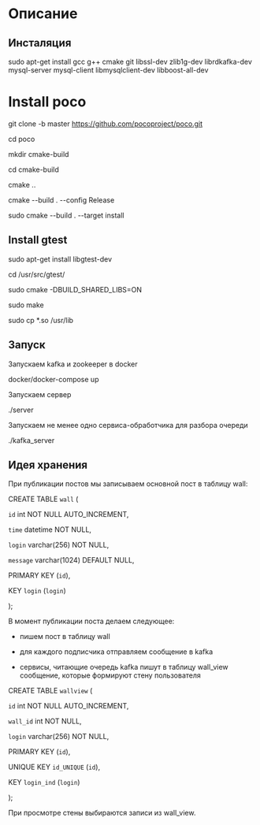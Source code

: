 # Описание 


## Инсталяция
sudo apt-get install gcc g++ cmake git libssl-dev zlib1g-dev librdkafka-dev mysql-server mysql-client libmysqlclient-dev libboost-all-dev

# Install poco

git clone -b master https://github.com/pocoproject/poco.git

cd poco

mkdir cmake-build

cd cmake-build

cmake ..

cmake --build . --config Release

sudo cmake --build . --target install

## Install gtest
sudo apt-get install libgtest-dev

cd /usr/src/gtest/

sudo cmake -DBUILD_SHARED_LIBS=ON

sudo make

sudo cp *.so /usr/lib

## Запуск

Запускаем kafka и zookeeper в docker

docker/docker-compose up

Запускаем сервер

./server

Запускаем не менее одно сервиса-обработчика для разбора очереди

./kafka_server

## Идея хранения 

При публикации постов мы записываем основной пост в таблицу wall:

CREATE TABLE `wall` (

  `id` int NOT NULL AUTO_INCREMENT,

  `time` datetime NOT NULL,

  `login` varchar(256) NOT NULL,

  `message` varchar(1024) DEFAULT NULL,

  PRIMARY KEY (`id`),

  KEY `login` (`login`)

);


В момент публикации поста делаем следующее:

- пишем пост в таблицу wall

- для каждого подписчика отправляем сообщение в kafka

- сервисы, читающие очередь kafka пишут в таблицу wall_view сообщение, которые формируют стену пользователя

CREATE TABLE `wallview` (
 
  `id` int NOT NULL AUTO_INCREMENT,

  `wall_id` int NOT NULL,

  `login` varchar(256) NOT NULL,

  PRIMARY KEY (`id`),

  UNIQUE KEY `id_UNIQUE` (`id`),

  KEY `login_ind` (`login`)

);

При просмотре стены выбираются записи из wall_view.

